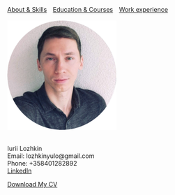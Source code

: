 <html>
    <head>
        <meta charset="UTF-8">
        <style>
            .info {
                margin-right: 10px;
            }
            a {
                text-decoration: underline;
            }
        </style>
    </head>
    <body>
        <a class="info" href="https://iuloz.github.io/about">About & Skills</a>
        <a class="info" href="https://iuloz.github.io/education">Education & Courses</a>
        <a class="info" href="https://iuloz.github.io/experience">Work experience</a>
        <br/><br/>
        <img src="./profile-pic-circle.png" width="250" height="250">
        <br/><br/>
        <p>
            Iurii Lozhkin<br/>Email: lozhkinyulo@gmail.com<br/>Phone: +358401282892<br/><a href="https://www.linkedin.com/in/iurii-lozhkin-60a323223/">LinkedIn</a>
        </p>
        <a href="assets/cv_iurii_lozhkin.pdf" download>Download My CV</a>
    </body>
</html>